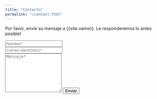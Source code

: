 ```yaml
---
title: "Contacto"
permalink: "/contact.html"
---
```


<form action="https://formspree.io/{{site.email}}" method="POST">    
<p class="mb-4">Por favor, envíe su mensaje a {{site.name}}. Le responderemos lo antes posible!</p>
<div class="form-group row">
<div class="col-md-6">
<input class="form-control" type="text" name="name" placeholder="Nombre*" required>
</div>
<div class="col-md-6">
<input class="form-control" type="email" name="_replyto" placeholder="Correo electronico*" required>
</div>
</div>
<textarea rows="8" class="form-control mb-3" name="message" placeholder="Mensaje*" required></textarea>    
<input class="btn btn-success" type="submit" value="Enviar">
</form>